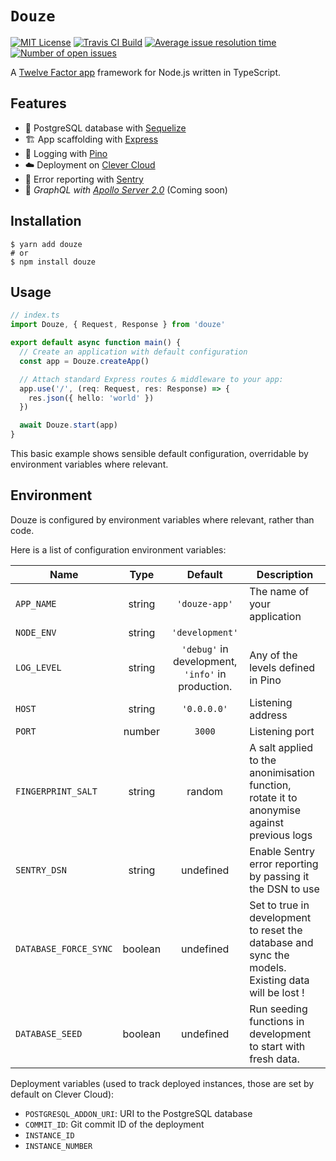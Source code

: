 # `Douze`

[![MIT License](https://img.shields.io/github/license/franky47/douze.svg?color=blue)](https://github.com/franky47/douze/blob/master/LICENSE)
[![Travis CI Build](https://img.shields.io/travis/com/franky47/douze.svg)](https://travis-ci.com/franky47/douze)
[![Average issue resolution time](https://isitmaintained.com/badge/resolution/franky47/douze.svg)](https://isitmaintained.com/project/franky47/douze)
[![Number of open issues](https://isitmaintained.com/badge/open/franky47/douze.svg)](https://isitmaintained.com/project/franky47/douze)

A [Twelve Factor app](https://12factor.net/) framework for Node.js written in TypeScript.

## Features

- 🐘 PostgreSQL database with [Sequelize](https://github.com/RobinBuschmann/sequelize-typescript)
- 🏗️ App scaffolding with [Express](https://expressjs.com)
- 🌲 Logging with [Pino](https://getpino.io)
- ☁️ Deployment on [Clever Cloud](https://clever-cloud.com)
- 🚨 Error reporting with [Sentry](https://sentry.io)
- 🚀 _GraphQL with [Apollo Server 2.0](https://www.apollographql.com/docs/apollo-server/)_ (Coming soon)

## Installation

```shell
$ yarn add douze
# or
$ npm install douze
```

## Usage

```ts
// index.ts
import Douze, { Request, Response } from 'douze'

export default async function main() {
  // Create an application with default configuration
  const app = Douze.createApp()

  // Attach standard Express routes & middleware to your app:
  app.use('/', (req: Request, res: Response) => {
    res.json({ hello: 'world' })
  })

  await Douze.start(app)
}
```

This basic example shows sensible default configuration, overridable by environment
variables where relevant.

## Environment

Douze is configured by environment variables where relevant, rather than code.

Here is a list of configuration environment variables:

| Name                  |  Type   |                      Default                      | Description                                                                                        |
| --------------------- | :-----: | :-----------------------------------------------: | -------------------------------------------------------------------------------------------------- |
| `APP_NAME`            | string  |                   `'douze-app'`                   | The name of your application                                                                       |
| `NODE_ENV`            | string  |                  `'development'`                  |                                                                                                    |
| `LOG_LEVEL`           | string  | `'debug'` in development, `'info'` in production. | Any of the levels defined in Pino                                                                  |
| `HOST`                | string  |                    `'0.0.0.0'`                    | Listening address                                                                                  |
| `PORT`                | number  |                      `3000`                       | Listening port                                                                                     |
| `FINGERPRINT_SALT`    | string  |                      random                       | A salt applied to the anonimisation function, rotate it to anonymise against previous logs         |
| `SENTRY_DSN`          | string  |                     undefined                     | Enable Sentry error reporting by passing it the DSN to use                                         |
| `DATABASE_FORCE_SYNC` | boolean |                     undefined                     | Set to true in development to reset the database and sync the models. Existing data will be lost ! |
| `DATABASE_SEED`       | boolean |                     undefined                     | Run seeding functions in development to start with fresh data.                                     |

Deployment variables (used to track deployed instances, those are set by default
on Clever Cloud):

- `POSTGRESQL_ADDON_URI`: URI to the PostgreSQL database
- `COMMIT_ID`: Git commit ID of the deployment
- `INSTANCE_ID`
- `INSTANCE_NUMBER`
